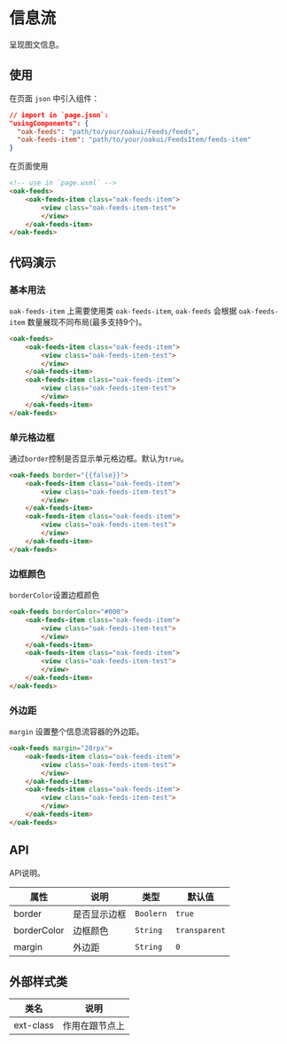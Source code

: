 # 信息流
呈现图文信息。

## 使用

在页面 `json` 中引入组件：

```json
// import in `page.json`:
"usingComponents": {
  "oak-feeds": "path/to/your/oakui/Feeds/feeds",
  "oak-feeds-item": "path/to/your/oakui/FeedsItem/feeds-item"
}
```

在页面使用
```html
<!-- use in `page.wxml` -->
<oak-feeds>
    <oak-feeds-item class="oak-feeds-item">
        <view class="oak-feeds-item-test">
        </view>
    </oak-feeds-item>
</oak-feeds>
```

## 代码演示
### 基本用法
`oak-feeds-item` 上需要使用类 `oak-feeds-item`, `oak-feeds` 会根据 `oak-feeds-item` 数量展现不同布局(最多支持9个)。
```html
<oak-feeds>
    <oak-feeds-item class="oak-feeds-item">
        <view class="oak-feeds-item-test">
        </view>
    </oak-feeds-item>
    <oak-feeds-item class="oak-feeds-item">
        <view class="oak-feeds-item-test">
        </view>
    </oak-feeds-item>
</oak-feeds>
```

### 单元格边框
通过`border`控制是否显示单元格边框。默认为`true`。
```html
<oak-feeds border="{{false}}">
    <oak-feeds-item class="oak-feeds-item">
        <view class="oak-feeds-item-test">
        </view>
    </oak-feeds-item>
    <oak-feeds-item class="oak-feeds-item">
        <view class="oak-feeds-item-test">
        </view>
    </oak-feeds-item>
</oak-feeds>
```

### 边框颜色
`borderColor`设置边框颜色
```html
<oak-feeds borderColor="#000">
    <oak-feeds-item class="oak-feeds-item">
        <view class="oak-feeds-item-test">
        </view>
    </oak-feeds-item>
    <oak-feeds-item class="oak-feeds-item">
        <view class="oak-feeds-item-test">
        </view>
    </oak-feeds-item>
</oak-feeds>
```

### 外边距
`margin` 设置整个信息流容器的外边距。
```html
<oak-feeds margin="20rpx">
    <oak-feeds-item class="oak-feeds-item">
        <view class="oak-feeds-item-test">
        </view>
    </oak-feeds-item>
    <oak-feeds-item class="oak-feeds-item">
        <view class="oak-feeds-item-test">
        </view>
    </oak-feeds-item>
</oak-feeds>
```


## API
API说明。

| 属性 | 说明 | 类型 | 默认值 |
|-----------|-----------|-----------|-------------|
| border | 是否显示边框 | `Boolern` | `true` |
| borderColor | 边框颜色 | `String` | `transparent` |
| margin | 外边距 | `String` | `0` |


## 外部样式类

| 类名 | 说明 |
|-----------|-----------|
| ext-class | 作用在跟节点上 |


